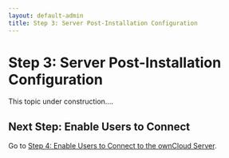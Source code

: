 ```yaml
---
layout: default-admin
title: Step 3: Server Post-Installation Configuration
---
```


# Step 3: Server Post-Installation Configuration
This topic under construction....

## Next Step: Enable Users to Connect
Go to [Step 4: Enable Users to Connect to the ownCloud Server](./qs_admins_addusers.html).
